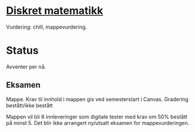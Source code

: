 # [Diskret matematikk](https://www.uia.no/studieplaner/topic/MA-180-G?year=2022) 

Vurdering: chill, mappevurdering.


# Status

Avventer per nå. 


## Eksamen

Mappe. Krav til innhold i mappen gis ved semesterstart i Canvas. Gradering bestått/ikke bestått

Mappen vil bli 6 innleveringer som digitale tester med krav om 50% bestått på minst 5. Det blir ikke arrangert ny/utsatt eksamen for mappevurderingen.